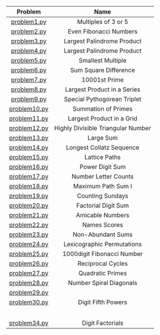 <table>
  <thead>
    <tr>
      <th>Problem</th>
      <th>Name</th>
    </tr>
  </thead>
  <tbody>
    <tr>
      <td align="center"><a href="https://github.com/capsuleismail/Project-Euler/blob/main/problem1.py">problem1.py</a></td>
      <td align="center">Multiples of 3 or 5</td>
    </tr>
    <tr>
      <td align="center"><a href="https://github.com/capsuleismail/Project-Euler/blob/main/problem2.py">problem2.py</a></td>
      <td align="center">Even Fibonacci Numbers</td>
    </tr>
    <tr>
      <td align="center"><a href="https://github.com/capsuleismail/Project-Euler/blob/main/problem3.py">problem3.py</a></td>
      <td align="center">Largest Palindrome Product</td>
    </tr>
    <tr>
      <td align="center"><a href="https://github.com/capsuleismail/Project-Euler/blob/main/problem4.py">problem4.py</a></td>
      <td align="center">Largest Palindrome Product</td>
    </tr>
    <tr>
      <td align="center"><a href="https://github.com/capsuleismail/Project-Euler/blob/main/problem5.py">problem5.py</a></td>
      <td align="center">Smallest Multiple</td>
    </tr>
    <tr>
      <td align="center"><a href="https://github.com/capsuleismail/Project-Euler/blob/main/problem6.py">problem6.py</a></td>
      <td align="center">Sum Square Difference</td>
    </tr>
    <tr>
      <td align="center"><a href="https://github.com/capsuleismail/Project-Euler/blob/main/problem7.py">problem7.py</a></td>
      <td align="center">10001st Prime</td>
    </tr>
    <tr>
      <td align="center"><a href="https://github.com/capsuleismail/Project-Euler/blob/main/problem8.py">problem8.py</a></td>
      <td align="center">Largest Product in a Series</td>
    </tr>
    <tr>
      <td align="center"><a href="https://github.com/capsuleismail/Project-Euler/blob/main/problem9.py">problem9.py</a></td>
      <td align="center">Special Pythogorean Triplet</td>
    </tr>
    <tr>
      <td align="center"><a href="https://github.com/capsuleismail/Project-Euler/blob/main/problem10.py">problem10.py</a></td>
      <td align="center">Summation of Primes</td>
    </tr>
    <tr>
      <td align="center"><a href="https://github.com/capsuleismail/Project-Euler/blob/main/problem11.py">problem11.py</a></td>
      <td align="center">Largest Product in a Grid</td>
    </tr>
    <tr>
      <td align="center"><a href="https://github.com/capsuleismail/Project-Euler/blob/main/problem12.py">problem12.py</a></td>
      <td align="center">Highly Divisible Triangular Number</td>
    </tr>
    <tr>
      <td align="center"><a href="https://github.com/capsuleismail/Project-Euler/blob/main/problem13.py">problem13.py</a></td>
      <td align="center">Large Sum</td>
    </tr>
    <tr>
      <td align="center"><a href="https://github.com/capsuleismail/Project-Euler/blob/main/problem14.py">problem14.py</a></td>
      <td align="center">Longest Collatz Sequence</td>
    </tr>
    <tr>
      <td align="center"><a href="https://github.com/capsuleismail/Project-Euler/blob/main/problem15.py">problem15.py</a></td>
      <td align="center">Lattice Paths</td>
    </tr>
    <tr>
      <td align="center"><a href="https://github.com/capsuleismail/Project-Euler/blob/main/problem16.py">problem16.py</a></td>
      <td align="center">Power Digit Sum</td>
    </tr>
    <tr>
      <td align="center"><a href="https://github.com/capsuleismail/Project-Euler/blob/main/problem17.py">problem17.py</a></td>
      <td align="center">Number Letter Counts</td>
    </tr>
    <tr>
      <td align="center"><a href="https://github.com/capsuleismail/Project-Euler/blob/main/problem18.py">problem18.py</a></td>
      <td align="center">Maximum Path Sum I</td>
    </tr>
    <tr>
      <td align="center"><a href="https://github.com/capsuleismail/Project-Euler/blob/main/problem19.py">problem19.py</a></td>
      <td align="center">Counting Sundays</td>
    </tr>
    <tr>
      <td align="center"><a href="https://github.com/capsuleismail/Project-Euler/blob/main/problem20.py">problem20.py</a></td>
      <td align="center">Factorial Digit Sum</td>
    </tr>
    <tr>
      <td align="center"><a href="https://github.com/capsuleismail/Project-Euler/blob/main/problem21.py">problem21.py</a></td>
      <td align="center">Amicable Numbers</td>
    </tr>
    <tr>
      <td align="center"><a href="https://github.com/capsuleismail/Project-Euler/blob/main/problem22.py">problem22.py</a></td>
      <td align="center">Names Scores</td>
    </tr>
    <tr>
      <td align="center"><a href="https://github.com/capsuleismail/Project-Euler/blob/main/problem23.py">problem23.py</a></td>
      <td align="center">Non-Abundant Sums</td>
    </tr>
    <tr>
      <td align="center"><a href="https://github.com/capsuleismail/Project-Euler/blob/main/problem24.py">problem24.py</a></td>
      <td align="center">Lexicographic Permutations</td>
    </tr>
    <tr>
      <td align="center"><a href="https://github.com/capsuleismail/Project-Euler/blob/main/problem25.py">problem25.py</a></td>
      <td align="center">1000digit Fibonacci Number</td>
    </tr>
    <tr>
      <td align="center"><a href="https://github.com/capsuleismail/Project-Euler/blob/main/problem26.py">problem26.py</a></td>
      <td align="center">Reciprocal Cycles</td>
    </tr>
    <tr>
      <td align="center"><a href="https://github.com/capsuleismail/Project-Euler/blob/main/problem27.py">problem27.py</a></td>
      <td align="center">Quadratic Primes</td>
    </tr>
    <tr>
      <td align="center"><a href="https://github.com/capsuleismail/Project-Euler/blob/main/problem28.py">problem28.py</a></td>
      <td align="center">Number Spiral Diagonals</td>
    </tr>
    <tr>
      <td align="center"><a href="https://github.com/capsuleismail/Project-Euler/blob/main/problem29.py">problem29.py</a></td>
      <td align="center"></td>
    </tr>
    <tr>
      <td align="center"><a href="https://github.com/capsuleismail/Project-Euler/blob/main/problem30.py">problem30.py</a></td>
      <td align="center">Digit Fifth Powers</td>
    </tr>
    <tr>
      <td align="center"></td>
      <td align="center"></td>
    </tr>
    <tr>
      <td align="center"></td>
      <td align="center"></td>
    </tr>
    <tr>
      <td align="center"></td>
      <td align="center"></td>
    </tr>
    <tr>
      <td align="center"></td>
      <td align="center"></td>
    </tr>
    <tr>
      <td align="center"></td>
      <td align="center"></td>
    </tr>
    <tr>
      <td align="center"><a href="https://github.com/capsuleismail/Project-Euler/blob/main/problem34.py">problem34.py</a></td>
      <td align="center">Digit Factorials</td>
    </tr>
  </tbody>
</table>
